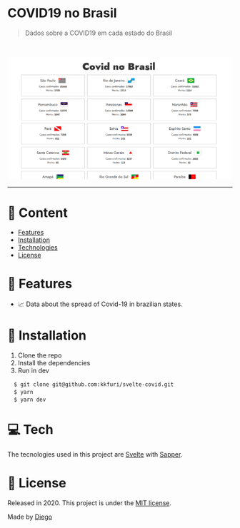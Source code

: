 # COVID19 no Brasil

> Dados sobre a COVID19 em cada estado do Brasil

<br />
<p align="center"><img src=".github/covid.gif?raw=true"/></p>

---

# :pushpin: Content

- [Features](#rocket-features)
- [Installation](#construction_worker-installation)
- [Technologies](#computer-tech)
- [License](#closed_book-license)

# :rocket: Features

- 📈 Data about the spread of Covid-19 in brazilian states.

# :construction_worker: Installation

1. Clone the repo
2. Install the dependencies
3. Run in dev

```bash
  $ git clone git@github.com:kkfuri/svelte-covid.git
  $ yarn
  $ yarn dev
```

# :computer: Tech

The tecnologies used in this project are [Svelte](https://svelte.dev/) with [Sapper](https://sapper.svelte.dev/).

# :closed_book: License

Released in 2020.
This project is under the [MIT license](https://github.com/LauraBeatris/foodfy/master/LICENSE).

Made by [Diego](https://github.com/kkfuri)
